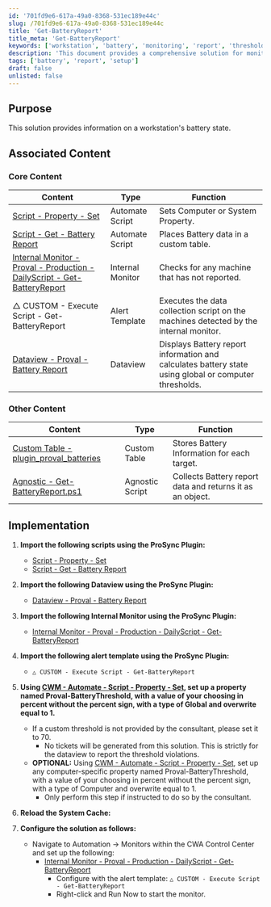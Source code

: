 ```yaml
---
id: '701fd9e6-617a-49a0-8368-531ec189e44c'
slug: /701fd9e6-617a-49a0-8368-531ec189e44c
title: 'Get-BatteryReport'
title_meta: 'Get-BatteryReport'
keywords: ['workstation', 'battery', 'monitoring', 'report', 'threshold']
description: 'This document provides a comprehensive solution for monitoring the battery state of workstations. It includes scripts, dataviews, and internal monitors to effectively collect and report battery data, ensuring proactive management of battery health.'
tags: ['battery', 'report', 'setup']
draft: false
unlisted: false
---
```


## Purpose

This solution provides information on a workstation's battery state.

## Associated Content

### Core Content

| Content                                                                                     | Type             | Function                                                      |
|---------------------------------------------------------------------------------------------|------------------|--------------------------------------------------------------|
| [Script - Property - Set](/docs/2b64bf00-b8b2-499b-b9d2-70d218f18cfb)                             | Automate Script   | Sets Computer or System Property.                             |
| [Script - Get - Battery Report](/docs/59738aa7-5495-4e4d-a36a-cc8af2643865) | Automate Script   | Places Battery data in a custom table.                       |
| [Internal Monitor - Proval - Production - DailyScript - Get-BatteryReport](/docs/43fcbb27-0955-4270-9460-33c5e8ccceef) | Internal Monitor   | Checks for any machine that has not reported.                |
| △ CUSTOM - Execute Script - Get-BatteryReport                                              | Alert Template    | Executes the data collection script on the machines detected by the internal monitor. |
| [Dataview - Proval - Battery Report](/docs/f79eac19-1ead-42bb-903b-8f3bc7dc4bd1)               | Dataview         | Displays Battery report information and calculates battery state using global or computer thresholds. |

### Other Content

| Content                                                                                     | Type             | Function                                                      |
|---------------------------------------------------------------------------------------------|------------------|--------------------------------------------------------------|
| [Custom Table - plugin_proval_batteries](/docs/5507c4d8-9cfc-4d67-9c84-7cbad5a37de1)     | Custom Table      | Stores Battery Information for each target.                  |
| [Agnostic - Get-BatteryReport.ps1](/docs/992bde06-574b-4b3a-a442-6962736a18d2)       | Agnostic Script    | Collects Battery report data and returns it as an object.    |

## Implementation

1. **Import the following scripts using the ProSync Plugin:**
   - [Script - Property - Set](/docs/2b64bf00-b8b2-499b-b9d2-70d218f18cfb)
   - [Script - Get - Battery Report](/docs/59738aa7-5495-4e4d-a36a-cc8af2643865)

2. **Import the following Dataview using the ProSync Plugin:**
   - [Dataview - Proval - Battery Report](/docs/f79eac19-1ead-42bb-903b-8f3bc7dc4bd1)

3. **Import the following Internal Monitor using the ProSync Plugin:**
   - [Internal Monitor - Proval - Production - DailyScript - Get-BatteryReport](/docs/43fcbb27-0955-4270-9460-33c5e8ccceef)

4. **Import the following alert template using the ProSync Plugin:**
   - `△ CUSTOM - Execute Script - Get-BatteryReport`

5. **Using [CWM - Automate - Script - Property - Set](/docs/2b64bf00-b8b2-499b-b9d2-70d218f18cfb), set up a property named Proval-BatteryThreshold, with a value of your choosing in percent without the percent sign, with a type of Global and overwrite equal to 1.**
   - If a custom threshold is not provided by the consultant, please set it to 70.
     - No tickets will be generated from this solution. This is strictly for the dataview to report the threshold violations.
   - **OPTIONAL:** Using [CWM - Automate - Script - Property - Set](/docs/2b64bf00-b8b2-499b-b9d2-70d218f18cfb), set up any computer-specific property named Proval-BatteryThreshold, with a value of your choosing in percent without the percent sign, with a type of Computer and overwrite equal to 1.
     - Only perform this step if instructed to do so by the consultant.

6. **Reload the System Cache:**

7. **Configure the solution as follows:**
   - Navigate to Automation → Monitors within the CWA Control Center and set up the following:
     - [Internal Monitor - Proval - Production - DailyScript - Get-BatteryReport](/docs/43fcbb27-0955-4270-9460-33c5e8ccceef)
       - Configure with the alert template: `△ CUSTOM - Execute Script - Get-BatteryReport`
       - Right-click and Run Now to start the monitor.

